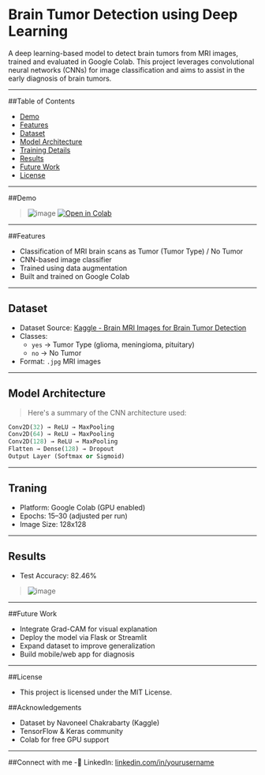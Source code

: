 # Brain Tumor Detection using Deep Learning

A deep learning-based model to detect brain tumors from MRI images, trained and evaluated in Google Colab. This project leverages convolutional neural networks (CNNs) for image classification and aims to assist in the early diagnosis of brain tumors.

---

##Table of Contents

- [Demo](#-demo)
- [Features](#-features)
- [Dataset](#-dataset)
- [Model Architecture](#-model-architecture)
- [Training Details](#-training-details)
- [Results](#-results)
- [Future Work](#-future-work)
- [License](#-license)

---

##Demo

> ![image](https://github.com/user-attachments/assets/0fbd99a7-457b-4fc6-a4e1-e35875720234)
> [![Open in Colab](https://colab.research.google.com/assets/colab-badge.svg)](https://colab.research.google.com/drive/1MRhLiGPGnYemvDd_WRTh6VWrW9tg1y1n#scrollTo=RDIRJOEI0MpZ)

---

##Features

- Classification of MRI brain scans as Tumor (Tumor Type) / No Tumor
- CNN-based image classifier
- Trained using data augmentation
- Built and trained on Google Colab

---

## Dataset

- Dataset Source: [Kaggle - Brain MRI Images for Brain Tumor Detection](https://www.kaggle.com/datasets/sartajbhuvaji/brain-tumor-classification-mri)
- Classes:
  - `yes` → Tumor Type (glioma, meningioma, pituitary)
  - `no` → No Tumor
- Format: `.jpg` MRI images

---

## Model Architecture
> Here's a summary of the CNN architecture used:

```python
Conv2D(32) → ReLU → MaxPooling  
Conv2D(64) → ReLU → MaxPooling  
Conv2D(128) → ReLU → MaxPooling  
Flatten → Dense(128) → Dropout  
Output Layer (Softmax or Sigmoid)
```
---
## Traning 
- Platform: Google Colab (GPU enabled)
- Epochs: 15–30 (adjusted per run)
- Image Size: 128x128
---

## Results
- Test Accuracy: 82.46%
> ![image](https://github.com/user-attachments/assets/44417d38-9d2f-47c1-987d-eb2784f308e8)

---

##Future Work
- Integrate Grad-CAM for visual explanation
- Deploy the model via Flask or Streamlit
- Expand dataset to improve generalization
- Build mobile/web app for diagnosis
---

##License
- This project is licensed under the MIT License.

##Acknowledgements
- Dataset by Navoneel Chakrabarty (Kaggle)
- TensorFlow & Keras community
- Colab for free GPU support
---

##Connect with me
-🔗 LinkedIn: [linkedin.com/in/yourusername](https://linkedin.com/in/yourusername)
